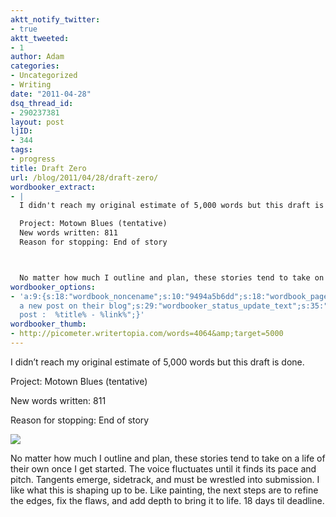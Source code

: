 ```yaml
---
aktt_notify_twitter:
- true
aktt_tweeted:
- 1
author: Adam
categories:
- Uncategorized
- Writing
date: "2011-04-28"
dsq_thread_id:
- 290237381
layout: post
ljID:
- 344
tags:
- progress
title: Draft Zero
url: /blog/2011/04/28/draft-zero/
wordbooker_extract:
- |
  I didn't reach my original estimate of 5,000 words but this draft is done.

  Project: Motown Blues (tentative)
  New words written: 811
  Reason for stopping: End of story



  No matter how much I outline and plan, these stories tend to take on a lif ...
wordbooker_options:
- 'a:9:{s:18:"wordbook_noncename";s:10:"9494a5b6dd";s:18:"wordbook_page_post";s:4:"-100";s:18:"wordbook_orandpage";s:1:"2";s:23:"wordbook_default_author";s:1:"1";s:23:"wordbook_extract_length";s:3:"256";s:19:"wordbook_actionlink";s:3:"300";s:26:"wordbooker_publish_default";s:2:"on";s:18:"wordbook_attribute";s:30:"Wrote
  a new post on their blog";s:29:"wordbooker_status_update_text";s:35:": New blog
  post :  %title% - %link%";}'
wordbooker_thumb:
- http://picometer.writertopia.com/words=4064&amp;target=5000
---
```

I didn&#8217;t reach my original estimate of 5,000 words but this draft is done.

Project: Motown Blues (tentative)

New words written: 811

Reason for stopping: End of story

![](1)

No matter how much I outline and plan, these stories tend to take on a life of their own once I get started. The voice fluctuates until it finds its pace and pitch. Tangents emerge, sidetrack, and must be wrestled into submission. I like what this is shaping up to be. Like painting, the next steps are to refine the edges, fix the flaws, and add depth to bring it to life. 18 days til deadline.

&nbsp;

 [1]: http://picometer.writertopia.com/words=4064&target=5000
